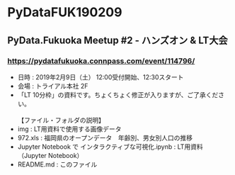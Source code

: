 # PyDataFUK190209

## PyData.Fukuoka Meetup #2 - ハンズオン & LT大会
### https://pydatafukuoka.connpass.com/event/114796/
- 日時 : 2019年2月9日（土） 12:00受付開始、12:30スタート
- 会場 : トライアル本社 2F
- 「LT 10分枠」の資料です。ちょくちょく修正が入りますが、ご了承ください。
<BR></BR>
【ファイル・フォルダの説明】
 - img : LT用資料で使用する画像データ
 - 972.xls : 福岡県のオープンデータ　年齢別、男女別人口の推移
 - Jupyter Notebook で インタラクティブな可視化.ipynb : LT用資料（Jupyter Notebook）
 - README.md : このファイル
